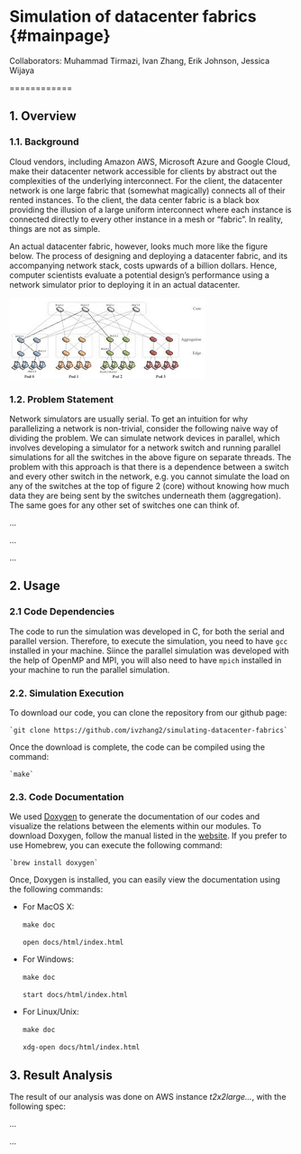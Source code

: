 # Simulation of datacenter fabrics {#mainpage}

Collaborators: Muhammad Tirmazi, Ivan Zhang, Erik Johnson, Jessica Wijaya

============

## 1. Overview

### 1.1. Background 

Cloud vendors, including Amazon AWS, Microsoft Azure and Google Cloud, make their datacenter network accessible for clients by abstract out the complexities of the underlying interconnect. For the client, the datacenter network is one large fabric that (somewhat magically) connects all of their rented instances. To the client, the data center fabric is a black box providing the illusion of a large uniform interconnect where each instance is connected directly to every
other instance in a mesh or “fabric”. In reality, things are not as simple.

An actual datacenter fabric, however, looks much more like the figure below. The process
of designing and deploying a datacenter fabric, and its accompanying network
stack, costs upwards of a billion dollars. Hence, computer scientists evaluate a
potential design’s performance using a network simulator prior to deploying it
in an actual datacenter.

![Figure 1](fat_topology.jpeg)

### 1.2. Problem Statement

Network simulators are usually serial. To get an intuition for why parallelizing a network is non-trivial, consider the following naive way of dividing the problem. We can simulate network devices in parallel, which involves developing a simulator for a network switch and running parallel simulations for all the switches in the above figure on separate threads. The problem with this approach is that there is a dependence between a switch and every other switch in the
network, e.g. you cannot simulate the load on any of the switches at the top of figure 2 (core) without knowing how much data they are being sent by the switches underneath them (aggregation). The same goes for any other set of switches one can think of.

...

...

...


## 2. Usage

### 2.1 Code Dependencies

The code to run the simulation was developed in C, for both the serial and parallel version. Therefore, to execute the simulation, you need to have `gcc` installed in your machine. Siince the parallel simulation was developed with the help of OpenMP and MPI, you will also need to have `mpich` installed in your machine to run the parallel simulation.

### 2.2. Simulation Execution

To download our code, you can clone the repository from our github page:

	`git clone https://github.com/ivzhang2/simulating-datacenter-fabrics`


Once the download is complete, the code can be compiled using the command:

	`make`



### 2.3. Code Documentation

We used [Doxygen](http://www.doxygen.nl/index.html) to generate the documentation of our codes and visualize the relations between the elements within our modules. To download Doxygen, follow the manual listed in the [website](http://www.doxygen.nl/download.html). If you prefer to use Homebrew, you can execute the following command:

	`brew install doxygen`

Once, Doxygen is installed, you can easily view the documentation using the following commands:

- For MacOS X:

	`make doc`

	`open docs/html/index.html`
		

- For Windows:

	`make doc`

	`start docs/html/index.html`

- For Linux/Unix:

	`make doc`

	`xdg-open docs/html/index.html`


## 3. Result Analysis 

The result of our analysis was done on AWS instance *t2x2large...*, with the following spec:

...

...
